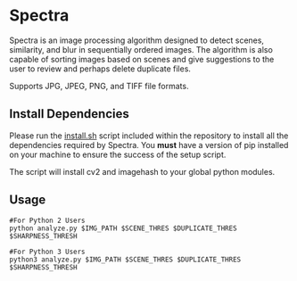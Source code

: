 # Spectra
Spectra is an image processing algorithm designed to detect scenes, similarity, and blur in sequentially ordered images. The algorithm is also capable of sorting images based on scenes and give suggestions to the user to review and perhaps delete duplicate files.

Supports JPG, JPEG, PNG, and TIFF file formats.

## Install Dependencies

Please run the [install.sh](https://github.com/nalinahuja22/spectra/blob/master/install.sh) script included within the repository to install all the dependencies required by Spectra. You **must** have a version of pip installed on your machine to ensure the success of the setup script.

The script will install cv2 and imagehash to your global python modules.

## Usage
```
#For Python 2 Users
python analyze.py $IMG_PATH $SCENE_THRES $DUPLICATE_THRES $SHARPNESS_THRESH

#For Python 3 Users
python3 analyze.py $IMG_PATH $SCENE_THRES $DUPLICATE_THRES $SHARPNESS_THRESH

```
